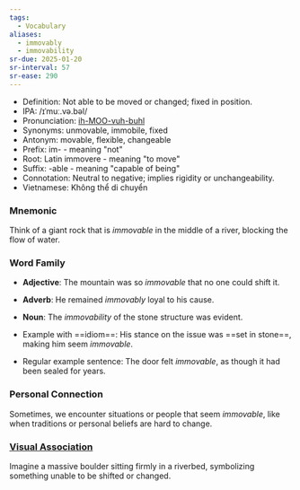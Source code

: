```yaml
---
tags:
  - Vocabulary
aliases:
  - immovably
  - immovability
sr-due: 2025-01-20
sr-interval: 57
sr-ease: 290
---
```


- Definition: Not able to be moved or changed; fixed in position.
- IPA: /ɪˈmuː.və.bəl/
- Pronunciation: [ih-MOO-vuh-buhl](https://www.google.com/search?q=how+to+pronounce=immovable)
- Synonyms: unmovable, immobile, fixed
- Antonym: movable, flexible, changeable
- Prefix: im- - meaning "not"
- Root: Latin immovere - meaning "to move"
- Suffix: -able - meaning "capable of being"
- Connotation: Neutral to negative; implies rigidity or unchangeability.
- Vietnamese: Không thể di chuyển

### Mnemonic

Think of a giant rock that is *immovable* in the middle of a river, blocking the flow of water.

### Word Family

- **Adjective**: The mountain was so *immovable* that no one could shift it.
- **Adverb**: He remained *immovably* loyal to his cause.
- **Noun**: The *immovability* of the stone structure was evident.

- Example with ==idiom==: His stance on the issue was ==set in stone==, making him seem *immovable*.
- Regular example sentence: The door felt *immovable*, as though it had been sealed for years.

### Personal Connection

Sometimes, we encounter situations or people that seem *immovable*, like when traditions or personal beliefs are hard to change.

### [Visual Association](https://www.google.com/search?tbm=isch&q=immovable)

Imagine a massive boulder sitting firmly in a riverbed, symbolizing something unable to be shifted or changed.
